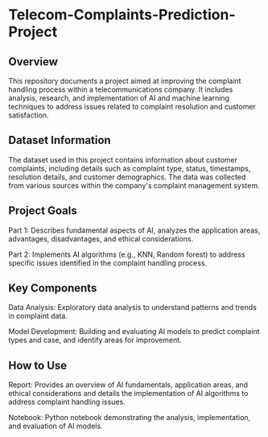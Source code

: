 # Telecom-Complaints-Prediction-Project
## Overview
This repository documents a project aimed at improving the complaint handling process within a telecommunications company. It includes analysis, research, and implementation of AI and machine learning techniques to address issues related to complaint resolution and customer satisfaction.

## Dataset Information
The dataset used in this project contains information about customer complaints, including details such as complaint type, status, timestamps, resolution details, and customer demographics. The data was collected from various sources within the company's complaint management system.

## Project Goals
Part 1: Describes fundamental aspects of AI, analyzes the application areas, advantages, disadvantages, and ethical considerations.

Part 2: Implements AI algorithms (e.g., KNN, Random forest) to address specific issues identified in the complaint handling process.

## Key Components
Data Analysis: Exploratory data analysis to understand patterns and trends in complaint data.

Model Development: Building and evaluating AI models to predict complaint types and case, and identify areas for improvement.

## How to Use
Report: Provides an overview of AI fundamentals, application areas, and ethical considerations and details the implementation of AI algorithms to address complaint handling issues.

Notebook: Python notebook demonstrating the analysis, implementation, and evaluation of AI models.
